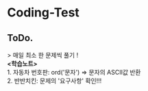 # Coding-Test

<h2>ToDo.</h2>
> 매일 최소 한 문제씩 풀기 !
<br>
<a style="font-weight: bold"><학습노트></a>  <br>
1. 자동차 번호판: ord('문자') => 문자의 ASCII값 반환  <br>
2. 반반치킨: 문제의 '요구사항' 확인!!!
